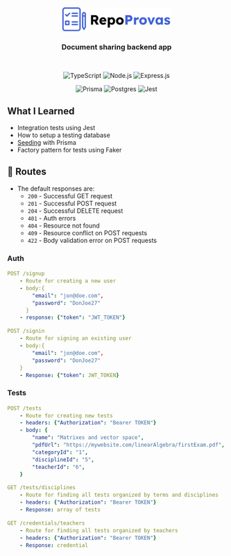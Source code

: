 #

<div align="center">

  <img src="./.github/logo.svg" alt="Logo" width="250">
  
  <h3 align="center">
     Document sharing backend app
  </h3>
    <br />
  
  <div align="center">

  ![TypeScript](https://img.shields.io/badge/typescript-%23007ACC.svg?logo=typescript&logoColor=white&style=for-the-badge)
  ![Node.js ](https://img.shields.io/badge/node.js-6DA55F?logo=node.js&logoColor=white&style=for-the-badge)
  ![Express.js](https://img.shields.io/badge/express.js-%23404d59.svg?logo=express&logoColor=%2361DAFB&style=for-the-badge)
  
  ![Prisma](https://img.shields.io/badge/Prisma-3982CE?style=for-the-badge&logo=Prisma&logoColor=white)
  ![Postgres](https://img.shields.io/badge/PostgreSQL-316192?style=for-the-badge&logo=postgresql&logoColor=white)
  ![Jest](https://img.shields.io/badge/-jest-%23C21325?style=for-the-badge&logo=jest&logoColor=white)

  </div>
  
</div>

## What I Learned
 
  - Integration tests using Jest
  - How to setup a testing database
  - [Seeding](https://www.prisma.io/docs/guides/database/seed-database) with Prisma
  - Factory pattern for tests using Faker

## :rocket: Routes

- The default responses are:
  - `200` - Successful GET request
  - `201` - Successful POST request
  - `204` - Successful DELETE request
  - `401` - Auth errors
  - `404` - Resource not found 
  - `409` - Resource conflict on POST requests
  - `422` - Body validation error on POST requests

### Auth

```yml
POST /signup
    - Route for creating a new user
    - body:{
        "email": "jon@doe.com",
        "password": "DonJoe27"
      }
    - response: {"token": "JWT_TOKEN"}
```

```yml
POST /signin
    - Route for signing an existing user
    - body:{
        "email": "jon@doe.com",
        "password": "DonJoe27"
    }
    - Response: {"token": JWT_TOKEN}
```
    
### Tests

```yml 
POST /tests
    - Route for creating new tests
    - headers: {"Authorization": "Bearer TOKEN"}
    - body: {
        "name": "Matrixes and vector space",
        "pdfUrl": "https://mywebsite.com/linearAlgebra/firstExam.pdf",
        "categoryId": "1",
        "disciplineId": "5",
        "teacherId": "6",
    }
```

```yml
GET /tests/disciplines
    - Route for finding all tests organized by terms and disciplines
    - headers: {"Authorization": "Bearer TOKEN"}
    - Response: array of tests
``` 

```yml
GET /credentials/teachers
    - Route for finding all tests organized by teachers
    - headers: {"Authorization": "Bearer TOKEN"}
    - Response: credential
``` 
